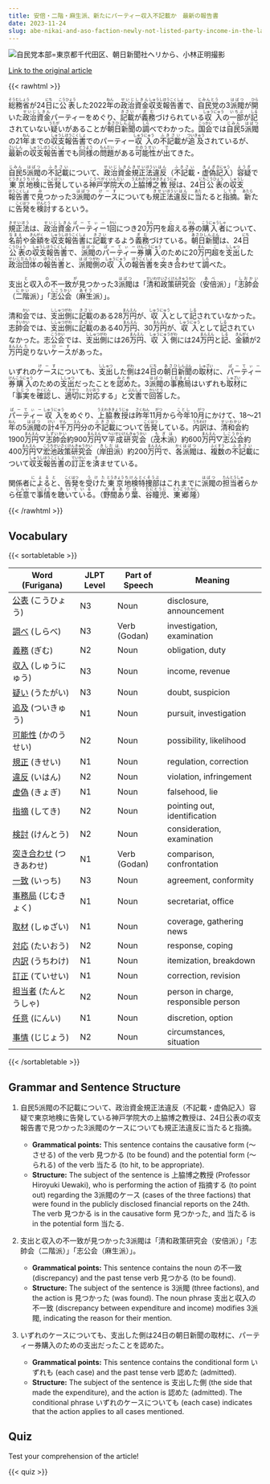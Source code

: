 ```yaml
---
title: 安倍・二階・麻生派、新たにパーティー収入不記載か　最新の報告書
date: 2023-11-24
slug: abe-nikai-and-aso-faction-newly-not-listed-party-income-in-the-latest-report
---
```


![自民党本部=東京都千代田区、朝日新聞社ヘリから、小林正明撮影](https://www.asahicom.jp/imgopt/img/fb35c54afd/comm_L/AS20231124001893.jpg "自民党本部=東京都千代田区、朝日新聞社ヘリから、小林正明撮影")

[Link to the original article](https://asahi.com/articles/ASRCS53XYRCSUTIL01Z.html?iref=comtop_7_02)

{{< rawhtml >}}
<p><ruby>総務省<rt>そうむしょう</rt></ruby>が24<ruby>日<rt>にち</rt></ruby>に<ruby>公表<rt>こうひょう</rt></ruby>した2022<ruby>年<rt>ねん</rt></ruby>の<ruby>政治資金<rt>せいじしきん</rt></ruby><ruby>収支<rt>しゅうし</rt></ruby><ruby>報告書<rt>ほうこくしょ</rt></ruby>で、<ruby>自民党<rt>じみんとう</rt></ruby>の3<ruby>派閥<rt>はばつ</rt></ruby>が<ruby>開<rt>ひら</rt></ruby>いた<ruby>政治資金<rt>せいじしきん</rt></ruby>パーティーをめぐり、<ruby>記載<rt>きさい</rt></ruby>が<ruby>義務<rt>ぎむ</rt></ruby>づけられている<ruby>収入<rt>しゅうにゅう</rt></ruby>の<ruby>一部<rt>いちぶ</rt></ruby>が<ruby>記<rt>しる</rt></ruby>されていない<ruby>疑<rt>うたが</rt></ruby>いがあることが<ruby>朝日新聞<rt>あさひしんぶん</rt></ruby>の<ruby>調<rt>しら</rt></ruby>べでわかった。<ruby>国会<rt>こっかい</rt></ruby>では<ruby>自民<rt>じみん</rt></ruby>5<ruby>派閥<rt>はばつ</rt></ruby>の21<ruby>年<rt>ねん</rt></ruby>までの<ruby>収支<rt>しゅうし</rt></ruby><ruby>報告書<rt>ほうこくしょ</rt></ruby>でのパーティー<ruby>収入<rt>しゅうにゅう</rt></ruby>の<ruby>不記載<rt>ふきさい</rt></ruby>が<ruby>追及<rt>ついきゅう</rt></ruby>されているが、<ruby>最新<rt>さいしん</rt></ruby>の<ruby>収支<rt>しゅうし</rt></ruby><ruby>報告書<rt>ほうこくしょ</rt></ruby>でも<ruby>同様<rt>どうよう</rt></ruby>の<ruby>問題<rt>もんだい</rt></ruby>がある<ruby>可能性<rt>かのうせい</rt></ruby>が<ruby>出<rt>で</rt></ruby>てきた。</p>

<p><ruby>自民<rt>じみん</rt></ruby>5<ruby>派閥<rt>はばつ</rt></ruby>の<ruby>不記載<rt>ふきさい</rt></ruby>について、<ruby>政治資金<rt>せいじしきん</rt></ruby><ruby>規正<rt>きせい</rt></ruby><ruby>法<rt>ほう</rt></ruby><ruby>違反<rt>いはん</rt></ruby>（<ruby>不記載<rt>ふきさい</rt></ruby>・<ruby>虚偽<rt>きょぎ</rt></ruby><ruby>記入<rt>きにゅう</rt></ruby>）<ruby>容疑<rt>ようぎ</rt></ruby>で<ruby>東京<rt>とうきょう</rt></ruby><ruby>地検<rt>ちけん</rt></ruby>に<ruby>告発<rt>こくはつ</rt></ruby>している<ruby>神戸学院大<rt>こうべがくいんだい</rt></ruby>の<ruby>上脇博之<rt>うえわきひろゆき</rt></ruby><ruby>教授<rt>きょうじゅ</rt></ruby>は、24<ruby>日<rt>にち</rt></ruby><ruby>公表<rt>こうひょう</rt></ruby>の<ruby>収支<rt>しゅうし</rt></ruby><ruby>報告書<rt>ほうこくしょ</rt></ruby>で<ruby>見<rt>み</rt></ruby>つかった3<ruby>派閥<rt>はばつ</rt></ruby>の<ruby>ケース<rt>けーす</rt></ruby>についても<ruby>規正<rt>きせい</rt></ruby><ruby>法<rt>ほう</rt></ruby><ruby>違反<rt>いはん</rt></ruby>に<ruby>当<rt>あた</rt></ruby>たると<ruby>指摘<rt>してき</rt></ruby>。<ruby>新<rt>あたら</rt></ruby>たに<ruby>告発<rt>こくはつ</rt></ruby>を<ruby>検討<rt>けんとう</rt></ruby>するという。</p>

<p><ruby>規正法<rt>きせいほう</rt></ruby>は、<ruby>政治資金<rt>せいじしきん</rt></ruby><ruby>パーティー<rt>ぱーてぃー</rt></ruby>1<ruby>回<rt>かい</rt></ruby>につき20<ruby>万<rt>まん</rt></ruby>円を<ruby>超<rt>こ</rt></ruby>える<ruby>券<rt>けん</rt></ruby>の<ruby>購入者<rt>こうにゅうしゃ</rt></ruby>について、<ruby>名前<rt>なまえ</rt></ruby>や<ruby>金額<rt>きんがく</rt></ruby>を<ruby>収支<rt>しゅうし</rt></ruby><ruby>報告書<rt>ほうこくしょ</rt></ruby>に<ruby>記載<rt>きさい</rt></ruby>するよう<ruby>義務<rt>ぎむ</rt></ruby>づけている。<ruby>朝日新聞<rt>あさひしんぶん</rt></ruby>は、24<ruby>日<rt>にち</rt></ruby><ruby>公表<rt>こうひょう</rt></ruby>の<ruby>収支<rt>しゅうし</rt></ruby><ruby>報告書<rt>ほうこくしょ</rt></ruby>で、<ruby>派閥<rt>はばつ</rt></ruby>の<ruby>パーティー<rt>ぱーてぃー</rt></ruby><ruby>券<rt>けん</rt></ruby><ruby>購入<rt>こうにゅう</rt></ruby>のために20<ruby>万<rt>まん</rt></ruby>円<ruby>超<rt>こ</rt></ruby>を<ruby>支出<rt>ししゅつ</rt></ruby>した<ruby>政治団体<rt>せいじだんたい</rt></ruby>の<ruby>報告書<rt>ほうこくしょ</rt></ruby>と、<ruby>派閥<rt>はばつ</rt></ruby><ruby>側<rt>がわ</rt></ruby>の<ruby>収入<rt>しゅうにゅう</rt></ruby>の<ruby>報告書<rt>ほうこくしょ</rt></ruby>を<ruby>突<rt>つ</rt></ruby>き<ruby>合<rt>あ</rt></ruby>わせて<ruby>調<rt>しら</rt></ruby>べた。</p>

<p>支出<ruby>と<rt>と</rt></ruby>収入<ruby>の<rt>の</rt></ruby>不一致<ruby>が<rt>が</rt></ruby>見つかった3<ruby>派閥<rt>はばつ</rt></ruby>は「<ruby>清和政策研究会<rt>せいわせいさくけんきゅうかい</rt></ruby>（<ruby>安倍<rt>あべ</rt></ruby>派）」「<ruby>志帥会<rt>しおかい</rt></ruby>（<ruby>二階<rt>にかい</rt></ruby>派）」「<ruby>志公会<rt>しこうかい</rt></ruby>（<ruby>麻生<rt>あそう</rt></ruby>派）」。</p>

<p>清和<ruby>会<rt>かい</rt></ruby>では、<ruby>支出<rt>ししゅつ</rt></ruby><ruby>側<rt>がわ</rt></ruby>に<ruby>記載<rt>きさい</rt></ruby>のある28<ruby>万<rt>まん</rt></ruby><ruby>円<rt>えん</rt></ruby>が、<ruby>収入<rt>しゅうにゅう</rt></ruby>として<ruby>記<rt>しる</rt></ruby>されていなかった。志<ruby>帥<rt>すい</rt></ruby><ruby>会<rt>かい</rt></ruby>では、<ruby>支出<rt>ししゅつ</rt></ruby><ruby>側<rt>がわ</rt></ruby>に<ruby>記載<rt>きさい</rt></ruby>のある40<ruby>万<rt>まん</rt></ruby><ruby>円<rt>えん</rt></ruby>、30<ruby>万<rt>まん</rt></ruby><ruby>円<rt>えん</rt></ruby>が、<ruby>収入<rt>しゅうにゅう</rt></ruby>として<ruby>記<rt>しる</rt></ruby>されていなかった。志<ruby>公<rt>こう</rt></ruby><ruby>会<rt>かい</rt></ruby>では、<ruby>支出<rt>ししゅつ</rt></ruby><ruby>側<rt>がわ</rt></ruby>には26<ruby>万<rt>まん</rt></ruby><ruby>円<rt>えん</rt></ruby>、<ruby>収入<rt>しゅうにゅう</rt></ruby><ruby>側<rt>がわ</rt></ruby>には24<ruby>万<rt>まん</rt></ruby><ruby>円<rt>えん</rt></ruby>と<ruby>記<rt>しる</rt></ruby>、<ruby>金額<rt>きんがく</rt></ruby>が2<ruby>万<rt>まん</rt></ruby><ruby>円<rt>えん</rt></ruby><ruby>足<rt>た</rt></ruby>りない<ruby>ケース<rt>けーす</rt></ruby>があった。</p>

<p>いずれの<ruby>ケース<rt>けーす</rt></ruby>についても、<ruby>支出<rt>ししゅつ</rt></ruby>した<ruby>側<rt>がわ</rt></ruby>は24<ruby>日<rt>にち</rt></ruby>の<ruby>朝日<rt>あさひ</rt></ruby><ruby>新聞<rt>しんぶん</rt></ruby>の<ruby>取材<rt>しゅざい</rt></ruby>に、<ruby>パーティー<rt>ぱーてぃー</rt></ruby><ruby>券<rt>けん</rt></ruby><ruby>購入<rt>こうにゅう</rt></ruby>のための<ruby>支出<rt>ししゅつ</rt></ruby>だったことを<ruby>認め<rt>みとめ</rt></ruby>た。3<ruby>派閥<rt>はばつ</rt></ruby>の<ruby>事務局<rt>じむきょく</rt></ruby>はいずれも<ruby>取材<rt>しゅざい</rt></ruby>に「<ruby>事実<rt>じじつ</rt></ruby>を<ruby>確認<rt>かくにん</rt></ruby>し、<ruby>適切<rt>てきせつ</rt></ruby>に<ruby>対応<rt>たいおう</rt></ruby>する」と<ruby>文書<rt>ぶんしょ</rt></ruby>で<ruby>回答<rt>かいとう</rt></ruby>した。</p>

<p><ruby>パーティー<rt>ぱーてぃー</rt></ruby><ruby>収入<rt>しゅうにゅう</rt></ruby>をめぐり、<ruby>上脇教授<rt>うえわききょうじゅ</rt></ruby>は<ruby>昨年<rt>さくねん</rt></ruby>11<ruby>月<rt>がつ</rt></ruby>から<ruby>今年<rt>ことし</rt></ruby>10<ruby>月<rt>がつ</rt></ruby>にかけて、18～21<ruby>年<rt>ねん</rt></ruby>の5<ruby>派閥<rt>はばつ</rt></ruby>の<ruby>計<rt>けい</rt></ruby>4<ruby>千<rt>せん</rt></ruby>万<ruby>円<rt>えん</rt></ruby>分の<ruby>不記載<rt>ふきさい</rt></ruby>について<ruby>告発<rt>こくはつ</rt></ruby>している。<ruby>内訳<rt>うちわけ</rt></ruby>は、<ruby>清和会<rt>せいわかい</rt></ruby>約1900<ruby>万<rt>まん</rt></ruby><ruby>円<rt>えん</rt></ruby>▽<ruby>志帥会<rt>しずいかい</rt></ruby>約900<ruby>万<rt>まん</rt></ruby><ruby>円<rt>えん</rt></ruby>▽<ruby>平成研究会<rt>へいせいけんきゅうかい</rt></ruby>（<ruby>茂木<rt>もぎ</rt></ruby><ruby>派<rt>は</rt></ruby>）約600<ruby>万<rt>まん</rt></ruby><ruby>円<rt>えん</rt></ruby>▽<ruby>志公会<rt>しこうかい</rt></ruby>約400<ruby>万<rt>まん</rt></ruby><ruby>円<rt>えん</rt></ruby>▽<ruby>宏池政策研究会<rt>こうちせいさくけんきゅうかい</rt></ruby>（<ruby>岸田<rt>きしだ</rt></ruby><ruby>派<rt>は</rt></ruby>）約200<ruby>万<rt>まん</rt></ruby><ruby>円<rt>えん</rt></ruby>で、<ruby>各<rt>かく</rt></ruby><ruby>派閥<rt>はばつ</rt></ruby>は、<ruby>複数<rt>ふくすう</rt></ruby>の<ruby>不記載<rt>ふきさい</rt></ruby>について<ruby>収支報告書<rt>しゅうしほうこくしょ</rt></ruby>の<ruby>訂正<rt>ていせい</rt></ruby>を<ruby>済<rt>す</rt></ruby>ませている。</p>

<p>関係者<ruby>によると<rt>によると</rt></ruby>、<ruby>告発<rt>こくはつ</rt></ruby>を<ruby>受けた<rt>うけた</rt></ruby><ruby>東京<rt>とうきょう</rt></ruby><ruby>地検<rt>ちけん</rt></ruby><ruby>特捜部<rt>とくそうぶ</rt></ruby>はこれまでに<ruby>派閥<rt>はばつ</rt></ruby>の<ruby>担当者<rt>たんとうしゃ</rt></ruby>らから<ruby>任意<rt>にんい</rt></ruby>で<ruby>事情<rt>じじょう</rt></ruby>を<ruby>聴いている<rt>きいている</rt></ruby>。（<ruby>野間<rt>のま</rt></ruby><ruby>あり葉<rt>ありは</rt></ruby>、<ruby>谷瞳児<rt>たにとうじ</rt></ruby>、<ruby>東郷隆<rt>とうごうたかし</rt></ruby>）</p>
{{< /rawhtml >}}

## Vocabulary


{{< sortabletable >}}

| Word (Furigana) | JLPT Level | Part of Speech | Meaning |
|-----------------|------------|----------------|---------|
|[公表](https://jisho.org/search/%E5%85%AC%E8%A1%A8) (こうひょう)| N3 | Noun | disclosure, announcement |
|[調べ](https://jisho.org/search/%E8%AA%BF%E3%81%B9) (しらべ)| N3 | Verb (Godan) | investigation, examination |
|[義務](https://jisho.org/search/%E7%BE%A9%E5%8B%99) (ぎむ)| N2 | Noun | obligation, duty |
|[収入](https://jisho.org/search/%E5%8F%8E%E5%85%A5) (しゅうにゅう)| N3 | Noun | income, revenue |
|[疑い](https://jisho.org/search/%E7%96%91%E3%81%84) (うたがい)| N3 | Noun | doubt, suspicion |
|[追及](https://jisho.org/search/%E8%BF%BD%E5%8F%8A) (ついきゅう)| N1 | Noun | pursuit, investigation |
|[可能性](https://jisho.org/search/%E5%8F%AF%E8%83%BD%E6%80%A7) (かのうせい)| N2 | Noun | possibility, likelihood |
|[規正](https://jisho.org/search/%E8%A6%8F%E6%AD%A3) (きせい)| N1 | Noun | regulation, correction |
|[違反](https://jisho.org/search/%E9%81%95%E5%8F%8D) (いはん)| N2 | Noun | violation, infringement |
|[虚偽](https://jisho.org/search/%E8%99%9A%E5%81%BD) (きょぎ)| N1 | Noun | falsehood, lie |
|[指摘](https://jisho.org/search/%E6%8C%87%E6%91%98) (してき)| N2 | Noun | pointing out, identification |
|[検討](https://jisho.org/search/%E6%A4%9C%E8%A8%8E) (けんとう)| N2 | Noun | consideration, examination |
|[突き合わせ](https://jisho.org/search/%E7%AA%81%E3%81%8D%E5%90%88%E3%82%8F%E3%81%9B) (つきあわせ)| N1 | Verb (Godan) | comparison, confrontation |
|[一致](https://jisho.org/search/%E4%B8%80%E8%87%B4) (いっち)| N3 | Noun | agreement, conformity |
|[事務局](https://jisho.org/search/%E4%BA%8B%E5%8B%99%E5%B1%80) (じむきょく)| N1 | Noun | secretariat, office |
|[取材](https://jisho.org/search/%E5%8F%96%E6%9D%90) (しゅざい)| N1 | Noun | coverage, gathering news |
|[対応](https://jisho.org/search/%E5%AF%BE%E5%BF%9C) (たいおう)| N2 | Noun | response, coping |
|[内訳](https://jisho.org/search/%E5%86%85%E8%A8%B3) (うちわけ)| N1 | Noun | itemization, breakdown |
|[訂正](https://jisho.org/search/%E8%A8%82%E6%AD%A3) (ていせい)| N1 | Noun | correction, revision |
|[担当者](https://jisho.org/search/%E6%8B%85%E5%BD%93%E8%80%85) (たんとうしゃ)| N2 | Noun | person in charge, responsible person |
|[任意](https://jisho.org/search/%E4%BB%BB%E6%84%8F) (にんい)| N1 | Noun | discretion, option |
|[事情](https://jisho.org/search/%E4%BA%8B%E6%83%85) (じじょう)| N2 | Noun | circumstances, situation |

{{< /sortabletable >}}


## Grammar and Sentence Structure

1. 自民5派閥の不記載について、政治資金規正法違反（不記載・虚偽記入）容疑で東京地検に告発している神戸学院大の上脇博之教授は、24日公表の収支報告書で見つかった3派閥のケースについても規正法違反に当たると指摘。

   - **Grammatical points:** This sentence contains the causative form (～させる) of the verb 見つかる (to be found) and the potential form (～られる) of the verb 当たる (to hit, to be appropriate).
   - **Structure:** The subject of the sentence is 上脇博之教授 (Professor Hiroyuki Uewaki), who is performing the action of 指摘する (to point out) regarding the 3派閥のケース (cases of the three factions) that were found in the publicly disclosed financial reports on the 24th. The verb 見つかる is in the causative form 見つかった, and 当たる is in the potential form 当たる.

2. 支出と収入の不一致が見つかった3派閥は「清和政策研究会（安倍派）」「志帥会（二階派）」「志公会（麻生派）」。

   - **Grammatical points:** This sentence contains the noun の不一致 (discrepancy) and the past tense verb 見つかる (to be found).
   - **Structure:** The subject of the sentence is 3派閥 (three factions), and the action is 見つかった (was found). The noun phrase 支出と収入の不一致 (discrepancy between expenditure and income) modifies 3派閥, indicating the reason for their mention.

3. いずれのケースについても、支出した側は24日の朝日新聞の取材に、パーティー券購入のための支出だったことを認めた。

   - **Grammatical points:** This sentence contains the conditional form いずれも (each case) and the past tense verb 認めた (admitted).
   - **Structure:** The subject of the sentence is 支出した側 (the side that made the expenditure), and the action is 認めた (admitted). The conditional phrase いずれのケースについても (each case) indicates that the action applies to all cases mentioned.

## Quiz

Test your comprehension of the article!

{{< quiz >}}